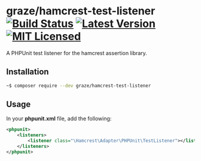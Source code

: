 # graze/hamcrest-test-listener [![Build Status][ico-build]][travis] [![Latest Version][ico-package]][package] [![MIT Licensed][ico-license]][license]

A PHPUnit test listener for the hamcrest assertion library.

## Installation

```bash
~$ composer require --dev graze/hamcrest-test-listener
```

## Usage

 In your **phpunit.xml** file, add the following:

```xml
<phpunit>
    <listeners>
        <listener class="\Hamcrest\Adapter\PHPUnit\TestListener"></listener>
    </listeners>
</phpunit>
```

<!-- Links -->
[travis]: https://travis-ci.org/graze/hamcrest-test-listener
[package]: https://packagist.org/packages/graze/hamcrest-test-listener
[license]: https://github.com/graze/hamcrest-test-listener/blob/master/LICENSE

<!-- Images -->
[ico-license]: https://img.shields.io/packagist/l/graze/hamcrest-test-listener.svg
[ico-package]: https://img.shields.io/packagist/v/graze/hamcrest-test-listener.svg
[ico-build]: https://img.shields.io/travis/graze/hamcrest-test-listener/master.svg
